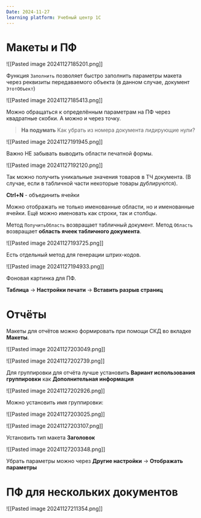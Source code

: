 ```yaml
---
Date: 2024-11-27
learning platform: Учебный центр 1С
---
```

# Макеты и ПФ

![[Pasted image 20241127185201.png]]

Функция `Заполнить` позволяет быстро заполнить параметры макета через реквизиты передаваемого объекта (в данном случае, документ `ЭтотОбъект`)

![[Pasted image 20241127185413.png]]

Можно обращаться к определённым параметрам на ПФ через квадратные скобки.
А можно и через точку.


> **На подумать**
> Как убрать из номера документа лидирующие нули?

![[Pasted image 20241127191945.png]]

Важно НЕ забывать выводить области печатной формы.

![[Pasted image 20241127192120.png]]

Так можно получить уникальные значения товаров в ТЧ документа. (В случае, если в табличной части некоторые товары дублируются).

**Ctrl+N** - объединить ячейки

Можно отображать не только именованные области, но и именованные ячейки. Ещё можно именовать как строки, так и столбцы.

Метод `ПолучитьОбласть` возвращает табличный документ.
Метод `Область` возвращает **область ячеек табличного документа**.

![[Pasted image 20241127193725.png]]

Есть отдельный метод для генерации штрих-кодов.

![[Pasted image 20241127194933.png]]

Фоновая картинка для ПФ.

**Таблица** -> **Настройки печати** -> **Вставить разрыв страниц**

# Отчёты

Макеты для отчётов можно формировать при помощи СКД во вкладке **Макеты**.

![[Pasted image 20241127203049.png]]

![[Pasted image 20241127202739.png]]

Для группировки для отчёта лучше установить **Вариант использования группировки** как **Дополнительная информация**

![[Pasted image 20241127202926.png]]

Можно установить имя группировки:

![[Pasted image 20241127203025.png]]

![[Pasted image 20241127203107.png]]

Установить тип макета **Заголовок**

![[Pasted image 20241127203348.png]]

Убрать параметры можно через **Другие настройки** -> **Отображать параметры**

# ПФ для нескольких документов

![[Pasted image 20241127211354.png]]

